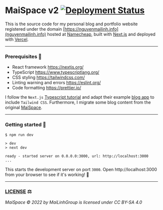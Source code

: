 # MaiSpace v2 [![Deployment Status](https://img.shields.io/github/deployments/MaiLinhGroup/maispace-v2/production?label=vercel&logo=vercel&logoColor=white)](https://www.nguyenmailinh.info/)

This is the source code for my personal blog and portfolio website registered under the domain [https://nguyenmailinh.info](nguyenmailinh.info) hosted at [Namecheap](https://www.namecheap.com/), built with [Next.js](https://nextjs.org/) and deployed with [Vercel](https://vercel.com/).

---

### Prerequisites 🧰

- React framework https://nextjs.org/
- TypeScript https://www.typescriptlang.org/
- CSS styling https://tailwindcss.com/
- Linting warning and errors https://eslint.org/
- Code formatting https://prettier.io/

I follow the `Next.js` [Typescript tutorial](https://nextjs.org/learn/excel/typescript) and adapt their example [blog app](https://next-learn-starter.vercel.app/) to include `Tailwind CSS`. Furthermore, I migrate some blog content from the original [MaiSpace](https://github.com/MaiLinhGroup/MaiSpace).

---

### Getting started 🚀

```
$ npm run dev

> dev
> next dev

ready - started server on 0.0.0.0:3000, url: http://localhost:3000
...
```

This starts the development server on port `3000`. Open http://localhost:3000 from your browser to see if it's working! 👀

---

### [LICENSE](LICENSE) ⚖️

_MaiSpace © 2022 by MaiLinhGroup is licensed under CC BY-SA 4.0_
